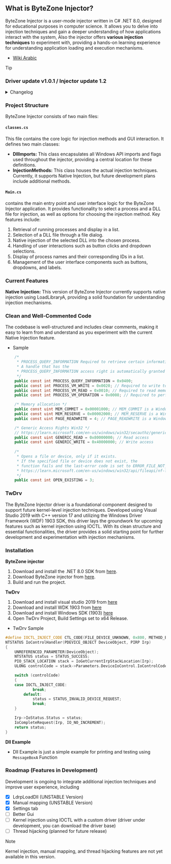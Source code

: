## What is ByteZone Injector?

ByteZone Injector is a user-mode injector written in C# .NET 8.0, designed for educational purposes in computer science. It allows you to delve into injection techniques and gain a deeper understanding of how applications interact with the system, Also the injector offers **various injection techniques** to experiment with, providing a hands-on learning experience for understanding application loading and execution mechanisms.
- [Wiki Arabic](https://github.com/byte-zone/ByteZone_Injector/wiki/Home-%7C-AR#%D9%85%D9%82%D8%AF%D9%85%D8%A9)
> [!TIP]
> ### Driver update v1.0.1 / Injector update 1.2
<details>
	<summary>Changelog</summary>

### Greetings!
We're excited to announce the latest updates to our driver and injector.

### Bytzone Injector 1.2
1. Introducing the experimental LdrpLoadDll (ntdll.dll) method (UNSTABLE).
2. Added manual mapping base for injection.
3. Revamped injector UI for enhanced user experience.
4. Improved organization of classes for better clarity.

### Driver Technical Improvements:
1. Enhanced IOCTL handling to efficiently extract and store process names during injection.
2. Now tracks and displays injected process names within the driver.
3. Updated driver logic for a seamless integration, ensuring a magical experience.

### Bug Fixes:
- Fixed injector loading issue on startup.
- Boosted Injector performance.
- Resolved minor glitches in the driver and optimized performance for a smoother injection process.
</details>

### Project Structure

ByteZone Injector consists of two main files:

#### `classes.cs`
This file contains the core logic for injection methods and GUI interaction. It defines two main classes:
- **DllImports:** This class encapsulates all Windows API imports and flags used throughout the injector, providing a central location for these definitions.
- **InjectionMethods:** This class houses the actual injection techniques. Currently, it supports Native Injection, but future development plans include additional methods.

#### `Main.cs`
contains the main entry point and user interface logic for the ByteZone Injector application. It provides functionality to select a process and a DLL file for injection, as well as options for choosing the injection method. Key features include:
1. Retrieval of running processes and display in a list.
2. Selection of a DLL file through a file dialog.
3. Native injection of the selected DLL into the chosen process.
4. Handling of user interactions such as button clicks and dropdown selections.
5. Display of process names and their corresponding IDs in a list.
6. Management of the user interface components such as buttons, dropdowns, and labels.


### Current Features

**Native Injection:**
This version of ByteZone Injector currently supports native injection using LoadLibraryA, providing a solid foundation for understanding injection mechanisms.


### Clean and Well-Commented Code
The codebase is well-structured and includes clear comments, making it easy to learn from and understand as you experiment with the current Native Injection feature.
- Sample
```csharp
    /*
     * PROCESS_QUERY_INFORMATION Required to retrieve certain information about a process.
     * A handle that has the
     * PROCESS_QUERY_INFORMATION access right is automatically granted
     */
    public const int PROCESS_QUERY_INFORMATION = 0x0400;
    public const int PROCESS_VM_WRITE = 0x0020; // Required to write to memory in a process using WriteProcessMemory.
    public const int PROCESS_VM_READ = 0x0010; // Required to read memory in a process using ReadProcessMemory.
    public const int PROCESS_VM_OPERATION = 0x0008; // Required to perform an operation on the address space of a process 

    /* Memory allocation */
    public const uint MEM_COMMIT = 0x00001000; // MEM_COMMIT is a Windows constant used with Windows API calls
    public const uint MEM_RESERVE = 0x00002000; // MEM_RESERVE is a Windows constant used with Windows API calls
    public const uint PAGE_READWRITE = 4; // PAGE_READWRITE is a Windows constant used with Windows API calls

    /* Generic Access Rights Win32 */
    // https://learn.microsoft.com/en-us/windows/win32/secauthz/generic-access-rights
    public const uint GENERIC_READ = 0x80000000; // Read access
    public const uint GENERIC_WRITE = 0x40000000; // Write access
    
    /* 
     * Opens a file or device, only if it exists.
     * If the specified file or device does not exist, the
     * function fails and the last-error code is set to ERROR_FILE_NOT_FOUND (2).
     * https://learn.microsoft.com/en-us/windows/win32/api/fileapi/nf-fileapi-createfilea
     */
    public const int OPEN_EXISTING = 3; 
```
### TwDrv 
The ByteZone Injector driver is a foundational component designed to support future kernel-level injection techniques. Developed using Visual Studio 2019 with C++ version 17 and utilizing the Windows Driver Framework (WDF) 1903 SDK, this driver lays the groundwork for upcoming features such as kernel injection using IOCTL. With its clean structure and essential functionalities, the driver provides a solid starting point for further development and experimentation with injection mechanisms.
### Installation

**ByteZone injector**
1. Download and install the .NET 8.0 SDK from [here](https://dotnet.microsoft.com/en-us/download/dotnet/8.0).
2. Download ByteZone injector from [here](https://github.com/byte-zone/ByteZone_Injector/archive/refs/heads/main.zip).
3. Build and run the project.

**TwDrv**
1. Download and install visual studio 2019 from [here](https://visualstudio.microsoft.com/thank-you-downloading-visual-studio/?sku=Community&rel=16)
2. Download and install WDK 1903 from [here](https://go.microsoft.com/fwlink/?linkid=2085767)
3. Download and install Windows SDK (1903) [here](https://go.microsoft.com/fwlink/?linkid=2083338)
4. Open TwDrv Project, Build Settings set to x64 Release.
- TwDrv Sample
```cpp
#define IOCTL_INJECT_CODE CTL_CODE(FILE_DEVICE_UNKNOWN, 0x800, METHOD_BUFFERED, FILE_SPECIAL_ACCESS)
NTSTATUS IoControlHandler(PDEVICE_OBJECT DeviceObject, PIRP Irp)
{
	UNREFERENCED_PARAMETER(DeviceObject);
	NTSTATUS status = STATUS_SUCCESS;
	PIO_STACK_LOCATION stack = IoGetCurrentIrpStackLocation(Irp);
	ULONG controlCode = stack->Parameters.DeviceIoControl.IoControlCode;

	switch (controlCode)
	{
	case IOCTL_INJECT_CODE:
			break;
		default:
			status = STATUS_INVALID_DEVICE_REQUEST;
			break;
	}

	Irp->IoStatus.Status = status;
	IoCompleteRequest(Irp, IO_NO_INCREMENT);
	return status;
}
```

**Dll Example**
- Dll Example is just a simple example for printing and testing using ```MessageBoxA``` Function
### Roadmap (Features in Development)
Development is ongoing to integrate additional injection techniques and improve user experience, including
- [x] LdrpLoadDll (UNSTABLE Version)
- [x] Manual mapping (UNSTABLE Version)
- [x] Settings tab
- [ ] Better Gui
- [ ] Kernel injection using IOCTL with a custom driver (driver under development, you can download the driver base)
- [ ] Thread hijacking (planned for future release)
> [!NOTE]
> Kernel injection, manual mapping, and thread hijacking features are not yet available in this version.
